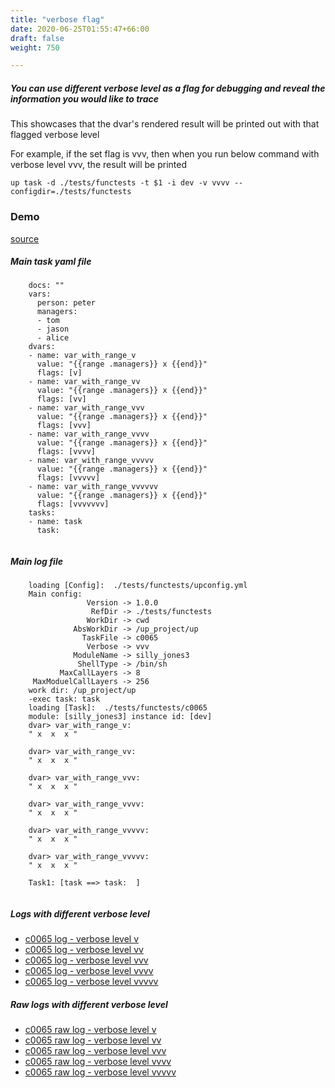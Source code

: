 ```yaml
---
title: "verbose flag"
date: 2020-06-25T01:55:47+66:00
draft: false
weight: 750

---
```


##### You can use different verbose level as a flag for debugging and reveal the information you would like to trace

This showcases that the dvar's rendered result will be printed out with that flagged verbose level

For example, if the set flag is vvv, then when you run below command with verbose level vvv, the result will be printed

```
up task -d ./tests/functests -t $1 -i dev -v vvvv --configdir=./tests/functests
```


### Demo








[source](https://github.com/upcmd/up/blob/master/tests/functests/c0065.yml)

##### Main task yaml file
```
    docs: ""
    vars:
      person: peter
      managers:
      - tom
      - jason
      - alice
    dvars:
    - name: var_with_range_v
      value: "{{range .managers}} x {{end}}"
      flags: [v]
    - name: var_with_range_vv
      value: "{{range .managers}} x {{end}}"
      flags: [vv]
    - name: var_with_range_vvv
      value: "{{range .managers}} x {{end}}"
      flags: [vvv]
    - name: var_with_range_vvvv
      value: "{{range .managers}} x {{end}}"
      flags: [vvvv]
    - name: var_with_range_vvvvv
      value: "{{range .managers}} x {{end}}"
      flags: [vvvvv]
    - name: var_with_range_vvvvvv
      value: "{{range .managers}} x {{end}}"
      flags: [vvvvvvv]
    tasks:
    - name: task
      task:
    
```
##### Main log file
```
    loading [Config]:  ./tests/functests/upconfig.yml
    Main config:
                 Version -> 1.0.0
                  RefDir -> ./tests/functests
                 WorkDir -> cwd
              AbsWorkDir -> /up_project/up
                TaskFile -> c0065
                 Verbose -> vvv
              ModuleName -> silly_jones3
               ShellType -> /bin/sh
           MaxCallLayers -> 8
     MaxModuelCallLayers -> 256
    work dir: /up_project/up
    -exec task: task
    loading [Task]:  ./tests/functests/c0065
    module: [silly_jones3] instance id: [dev]
    dvar> var_with_range_v:
    " x  x  x "
    
    dvar> var_with_range_vv:
    " x  x  x "
    
    dvar> var_with_range_vvv:
    " x  x  x "
    
    dvar> var_with_range_vvvv:
    " x  x  x "
    
    dvar> var_with_range_vvvvv:
    " x  x  x "
    
    dvar> var_with_range_vvvvv:
    " x  x  x "
    
    Task1: [task ==> task:  ]
    
```


##### Logs with different verbose level
* [c0065 log - verbose level v](../../logs/c0065_v)
* [c0065 log - verbose level vv](../../logs/c0065_vv)
* [c0065 log - verbose level vvv](../../logs/c0065_vvvv)
* [c0065 log - verbose level vvvv](../../logs/c0065_vvvv)
* [c0065 log - verbose level vvvvv](../../logs/c0065_vvvvv)

##### Raw logs with different verbose level
* [c0065 raw log - verbose level v](../../reflogs/c0065_v.log)
* [c0065 raw log - verbose level vv](../../reflogs/c0065_vv.log)
* [c0065 raw log - verbose level vvv](../../reflogs/c0065_vvv.log)
* [c0065 raw log - verbose level vvvv](../../reflogs/c0065_vvvv.log)
* [c0065 raw log - verbose level vvvvv](../../reflogs/c0065_vvvvv.log)







